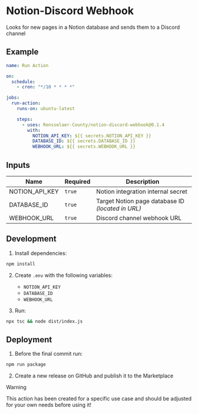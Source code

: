 # Notion-Discord Webhook

Looks for new pages in a Notion database and sends them to a Discord channel

## Example

```yml
name: Run Action

on:
  schedule:
    - cron: "*/10 * * * *"

jobs:
  run-action:
    runs-on: ubuntu-latest

    steps:
      - uses: Rensselaer-County/notion-discord-webhook@0.1.4
        with:
          NOTION_API_KEY: ${{ secrets.NOTION_API_KEY }}
          DATABASE_ID: ${{ secrets.DATABASE_ID }}
          WEBHOOK_URL: ${{ secrets.WEBHOOK_URL }}
```

## Inputs

| Name           | Required | Description                                       |
| -------------- | -------- | ------------------------------------------------- |
| NOTION_API_KEY | `true`   | Notion integration internal secret                |
| DATABASE_ID    | `true`   | Target Notion page database ID _(located in URL)_ |
| WEBHOOK_URL    | `true`   | Discord channel webhook URL                       |

## Development

1. Install dependencies:

```bash
npm install
```

2. Create `.env` with the following variables:

   - `NOTION_API_KEY`
   - `DATABASE_ID`
   - `WEBHOOK_URL`

3. Run:

```bash
npx tsc && node dist/index.js
```

## Deployment

1. Before the final commit run:

```bash
npm run package
```

2. Create a new release on GitHub and publish it to the Marketplace

> [!WARNING]
>
> This action has been created for a specific use case and should be adjusted for your own needs before using it!
